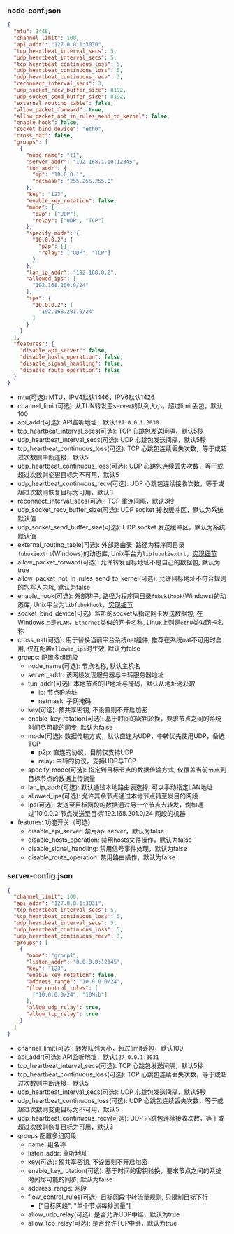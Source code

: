 ### node-conf.json

```json
{
  "mtu": 1446,
  "channel_limit": 100,
  "api_addr": "127.0.0.1:3030",
  "tcp_heartbeat_interval_secs": 5,
  "udp_heartbeat_interval_secs": 5,
  "tcp_heartbeat_continuous_loss": 5,
  "udp_heartbeat_continuous_loss": 5,
  "udp_heartbeat_continuous_recv": 3,
  "reconnect_interval_secs": 3,
  "udp_socket_recv_buffer_size": 8192,
  "udp_socket_send_buffer_size": 8192,
  "external_routing_table": false,
  "allow_packet_forward": true,
  "allow_packet_not_in_rules_send_to_kernel": false,
  "enable_hook": false,
  "socket_bind_device": "eth0",
  "cross_nat": false,
  "groups": [
    {
      "node_name": "t1",
      "server_addr": "192.168.1.10:12345",
      "tun_addr": {
        "ip": "10.0.0.1",
        "netmask": "255.255.255.0"
      },
      "key": "123",
      "enable_key_rotation": false,
      "mode": {
        "p2p": ["UDP"],
        "relay": ["UDP", "TCP"]
      },
      "specify_mode": {
        "10.0.0.2": {
          "p2p": [],
          "relay": ["UDP", "TCP"]
        }
      },
      "lan_ip_addr": "192.168.0.2",
      "allowed_ips": [
        "192.168.200.0/24"
      ],
      "ips": {
        "10.0.0.2": [
          "192.168.201.0/24"
        ]
      }
    }
  ],
  "features": {
    "disable_api_server": false,
    "disable_hosts_operation": false,
    "disable_signal_handling": false,
    "disable_route_operation": false
  }
}
```

- mtu(可选): MTU，IPV4默认1446，IPV6默认1426
- channel_limit(可选): 从TUN转发至server的队列大小，超过limit丢包，默认100
- api_addr(可选): API监听地址，默认`127.0.0.1:3030`
- tcp_heartbeat_interval_secs(可选): TCP 心跳包发送间隔，默认5秒
- udp_heartbeat_interval_secs(可选): UDP 心跳包发送间隔，默认5秒
- tcp_heartbeat_continuous_loss(可选): TCP 心跳包连续丢失次数，等于或超过次数则中断连接，默认5
- udp_heartbeat_continuous_loss(可选): UDP 心跳包连续丢失次数，等于或超过次数则变更目标为不可用，默认5
- udp_heartbeat_continuous_recv(可选): UDP 心跳包连续接收次数，等于或超过次数则恢复目标为可用，默认3
- reconnect_interval_secs(可选): TCP 重连间隔，默认3秒
- udp_socket_recv_buffer_size(可选): UDP socket 接收缓冲区，默认为系统默认值
- udp_socket_send_buffer_size(可选): UDP socket 发送缓冲区，默认为系统默认值
- external_routing_table(可选): 外部路由表, 路径为程序同目录`fubukiextrt`(Windows)的动态库, Unix平台为`libfubukiextrt`，[实现细节](https://github.com/xutianyi1999/fubuki/blob/master/src/routing_table/external.rs)
- allow_packet_forward(可选): 允许转发目标地址不是自己的数据包, 默认为true
- allow_packet_not_in_rules_send_to_kernel(可选): 允许目标地址不符合规则的包写入内核, 默认为false
- enable_hook(可选): 外部钩子, 路径为程序同目录`fubukihook`(Windows)的动态库, Unix平台为`libfubukhook`，[实现细节](https://github.com/xutianyi1999/fubuki/blob/master/src/common/hook.rs)
- socket_bind_device(可选): 监听的socket从指定网卡发送数据包, 在Windows上是`WLAN`、`Ethernet`类似的网卡名称, Linux上则是`eth0`类似网卡名称
- cross_nat(可选): 用于替换当前平台系统nat组件, 推荐在系统nat不可用时启用, 仅在配置`allowed_ips`时生效, 默认为false
- groups: 配置多组网段
    - node_name(可选): 节点名称, 默认主机名
    - server_addr: 该网段发现服务器与中转服务器地址
    - tun_addr(可选): 本地节点的IP地址与掩码，默认从地址池获取
        - ip: 节点IP地址
        - netmask: 子网掩码
    - key(可选): 预共享密钥, 不设置则不开启加密
    - enable_key_rotation(可选): 基于时间的密钥轮换，要求节点之间的系统时间尽可能的同步, 默认为false
    - mode(可选): 数据传输方式，默认直连为UDP，中转优先使用UDP，备选TCP
        - p2p: 直连的协议，目前仅支持UDP
        - relay: 中转的协议，支持UDP与TCP
    - specify_mode(可选): 指定到目标节点的数据传输方式, 仅覆盖当前节点到目标节点的数据上传流量
    - lan_ip_addr(可选): 默认通过本地路由表选择, 可以手动指定LAN地址
    - allowed_ips(可选): 允许其余节点通过本地节点转至发目的网段
    - ips(可选): 发送至目标网段的数据通过另一个节点去转发，例如通过'10.0.0.2'节点发送至目标'192.168.201.0/24'网段的机器
- features: 功能开关（可选）
    - disable\_api\_server: 禁用api server，默认为false
    - disable\_hosts\_operation: 禁用hosts文件操作，默认为false
    - disable\_signal\_handling: 禁用信号事件处理，默认为false
    - disable\_route\_operation: 禁用路由操作，默认为false

### server-config.json

```json
{
  "channel_limit": 100,
  "api_addr": "127.0.0.1:3031",
  "tcp_heartbeat_interval_secs": 5,
  "tcp_heartbeat_continuous_loss": 5,
  "udp_heartbeat_interval_secs": 5,
  "udp_heartbeat_continuous_loss": 5,
  "udp_heartbeat_continuous_recv": 3,
  "groups": [
    {
      "name": "group1",
      "listen_addr": "0.0.0.0:12345",
      "key": "123",
      "enable_key_rotation": false,
      "address_range": "10.0.0.0/24",
      "flow_control_rules": [
        ["10.0.0.0/24", "10Mib"]
      ],
      "allow_udp_relay": true,
      "allow_tcp_relay": true
    }
  ]
}
```

- channel_limit(可选): 转发队列大小，超过limit丢包，默认100
- api_addr(可选): API监听地址，默认`127.0.0.1:3031`
- tcp_heartbeat_interval_secs(可选): TCP 心跳包发送间隔，默认5秒
- tcp_heartbeat_continuous_loss(可选): TCP 心跳包连续丢失次数，等于或超过次数则中断连接，默认5
- udp_heartbeat_interval_secs(可选): UDP 心跳包发送间隔，默认5秒
- udp_heartbeat_continuous_loss(可选): UDP 心跳包连续丢失次数，等于或超过次数则变更目标为不可用，默认5
- udp_heartbeat_continuous_recv(可选): UDP 心跳包连续接收次数，等于或超过次数则恢复目标为可用，默认3
- groups 配置多组网段
    - name: 组名称
    - listen_addr: 监听地址
    - key(可选): 预共享密钥, 不设置则不开启加密
    - enable_key_rotation(可选): 基于时间的密钥轮换，要求节点之间的系统时间尽可能的同步, 默认为false
    - address_range: 网段
    - flow_control_rules(可选): 目标网段中转流量规则, 只限制目标下行
      - ["目标网段", "单个节点每秒流量"]
    - allow_udp_relay(可选): 是否允许UDP中继，默认为true
    - allow_tcp_relay(可选): 是否允许TCP中继，默认为true